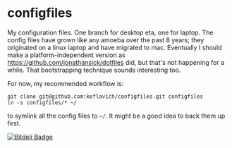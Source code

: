 configfiles
===========

My configuration files.  One branch for desktop eta, one for laptop.  The config files have grown like any amoeba over the past 8 years; they originated on a linux laptop and have migrated to mac.  Eventually I should make a platform-independent version as https://github.com/jonathansick/dotfiles did, but that's not happening for a while.  That bootstrapping technique sounds interesting too.

For now, my recommended workflow is:

    git clone git@github.com:keflavich/configfiles.git configfiles
    ln -s configfiles/* ~/

to symlink all the config files to `~/`.  It might be a good idea to back them up first.


[![Bitdeli Badge](https://d2weczhvl823v0.cloudfront.net/keflavich/configfiles/trend.png)](https://bitdeli.com/free "Bitdeli Badge")

